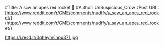 #Title: A saw an apes red rocket 🚀
#Author: UnSuspicious_Crow
#Post URL: [https://www.reddit.com/r/GME/comments/nudffy/a_saw_an_apes_red_rocket/](https://www.reddit.com/r/GME/comments/nudffy/a_saw_an_apes_red_rocket/)


https://i.redd.it/0qheym6hpu371.jpg